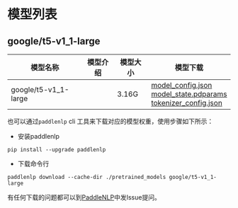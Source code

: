 #  模型列表

## google/t5-v1_1-large

| 模型名称 | 模型介绍 | 模型大小  | 模型下载 |
| --- | --- | --- | --- |
|google/t5-v1_1-large|  | 3.16G | [model_config.json](https://bj.bcebos.com/paddlenlp/models/community/google/t5-v1_1-large/model_config.json)<br>[model_state.pdparams](https://bj.bcebos.com/paddlenlp/models/community/google/t5-v1_1-large/model_state.pdparams)<br>[tokenizer_config.json](https://bj.bcebos.com/paddlenlp/models/community/google/t5-v1_1-large/tokenizer_config.json) |

也可以通过`paddlenlp` cli 工具来下载对应的模型权重，使用步骤如下所示：

* 安装paddlenlp

```shell
pip install --upgrade paddlenlp
```

* 下载命令行

```shell
paddlenlp download --cache-dir ./pretrained_models google/t5-v1_1-large
```

有任何下载的问题都可以到[PaddleNLP](https://github.com/PaddlePaddle/PaddleNLP)中发Issue提问。